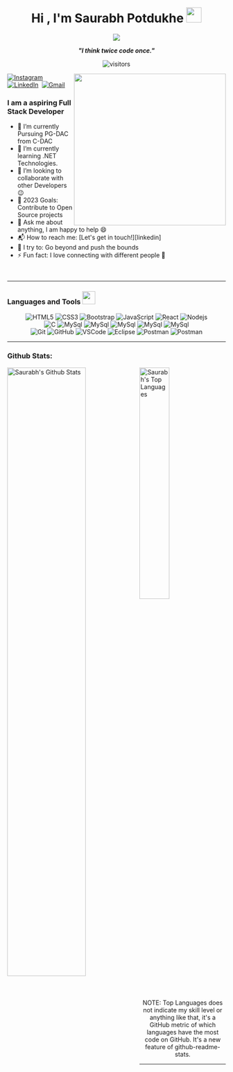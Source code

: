 <h1 align="center">Hi , I'm Saurabh Potdukhe <img src="https://media.giphy.com/media/hvRJCLFzcasrR4ia7z/giphy.gif" width="35"></h1>
<p align="center">
  <img src="https://readme-typing-svg.herokuapp.com?color=ec9783&size=20&center=true&vCenter=true&width=550&height=70&lines=Hey+There+👋+I'm+Saurabh;+Coding+Enthusiast+☀;Full+Stack+Developer+💻;">
</p>

<p align="center">
  <b><i>"I think twice code once."</i></b>
</p>

<p align="center">
    <img align="center" alt="visitors" src="https://gpvc.arturio.dev/potdukhe12" />
</p>
<picture> <img align="right" src="https://github.com/7oSkaaa/7oSkaaa/blob/main/Images/Right_Side.gif?raw=true" width = 350px></picture>
<p align="center">


<a href="https://www.instagram.com/_classic_sp/?hl=en"><img src="https://img.shields.io/badge/instagram-%23E4405F.svg?&style=for-the-badge&logo=instagram&logoColor=white" alt="Instagram" /></a>&nbsp;
<a href="https://www.linkedin.com/in/saurabh-potdukhe-61b643132/"><img src="https://img.shields.io/badge/linkedin-%230077B5.svg?&style=for-the-badge&logo=linkedin&logoColor=white" alt="LinkedIn" /></a>&nbsp;
<a href="mailto:potdukhe12@gmail.com?subject=Hello%20Saurabh"><img src="https://img.shields.io/badge/gmail-%23D14836.svg?&style=for-the-badge&logo=gmail&logoColor=white" alt="Gmail"/></a>&nbsp;
</p>


<!-- <a target="_blank" align="center">
  <img align="right" top="500" height="300" width="400" alt="GIF" src="https://media.giphy.com/media/SWoSkN6DxTszqIKEqv/giphy.gif">
</a> -->

<!-- <img align="right" height="270px" alt="GIF" src="https://media.giphy.com/media/CVtNe84hhYF9u/giphy.gif" /> -->




### I am a aspiring Full Stack Developer

- 🔭 I’m currently Pursuing PG-DAC from C-DAC 
- 🌱 I’m currently learning .NET Technologies.
- 👯 I’m looking to collaborate with other Developers :wink:
- 🥅 2023 Goals: Contribute to Open Source projects
- 💬 Ask me about anything, I am happy to help :smile:
- 📬 How to reach me: [Let's get in touch!][linkedin]
- 🧗 I try to: Go beyond and push the bounds
- ⚡ Fun fact: I love connecting with different people :raised_hands:

<br>

-----
### Languages and Tools <img src = "https://github.com/7oSkaaa/7oSkaaa/blob/main/Images/Programming_Languages.gif?raw=true" width = 30px />

<div  width="60%">
<p align="center">


  <img src="https://img.shields.io/badge/-HTML5-%23E44D27?style=for-the-badge&logo=html5&logoColor=ffffff" alt="HTML5" />
  <img src="https://img.shields.io/badge/-CSS3-%231572B6?style=for-the-badge&logo=css3" alt="CSS3" />
  <img src="https://img.shields.io/badge/-Bootstrap-563D7C?style=for-the-badge&logo=Bootstrap&logoColor=white" alt="Bootstrap" />
  <img src="https://img.shields.io/badge/-JavaScript-F7DF1E?style=for-the-badge&logo=javascript&logoColor=000000&labelColor=%23F7DF1C&color=%23FFCE5A" alt="JavaScript" />
  <img src="https://img.shields.io/badge/React-20232A?style=for-the-badge&logo=react&logoColor=61DAFB" alt="React" />
  <img src="https://img.shields.io/badge/-Nodejs-339933?style=for-the-badge&logo=Node.js&logoColor=ffffff" alt="Nodejs" />
  <br>
  <img src="http://img.shields.io/badge/-C-00599C?style=for-the-badge&logo=c&logoColor=ffffff" alt="C" />
  <img src="https://img.shields.io/badge/MySQL-005C84?style=for-the-badge&logo=mysql&logoColor=white" alt="MySql" />
  <img src="https://img.shields.io/badge/MongoDB-4EA94B?style=for-the-badge&logo=mongodb&logoColor=white" alt="MySql" />
  <img src="https://img.shields.io/badge/Java-ED8B00?style=for-the-badge&logo=java&logoColor=white" alt="MySql" />
  <img src="https://img.shields.io/badge/-.NET-563D7C?style=for-the-badge&logo=.net&logoColor=ffffff" alt="MySql" />
  <img src="https://img.shields.io/badge/C%23-239120?style=for-the-badge&logo=c-sharp&logoColor=white" alt="MySql" />
  <br>
  <img src="https://img.shields.io/badge/-Git-%23F05032?style=for-the-badge&logo=git&logoColor=%23ffffff" alt="Git" />
  <img src="https://img.shields.io/badge/-GitHub-181717?style=for-the-badge&logo=github" alt="GitHub" />
  <img src="http://img.shields.io/badge/-VS%20Code-007ACC?style=for-the-badge&logo=visual-studio-code&logoColor=ffffff" alt="VSCode" />
  <img src="http://img.shields.io/badge/-Eclipse-2C2255?style=for-the-badge&logo=eclipse&logoColor=ffffff" alt="Eclipse" />
  <img src="https://img.shields.io/badge/-Postman-%23E44D27?style=for-the-badge&logo=postman&logoColor=ffffff" alt="Postman" />
  <img src="https://img.shields.io/badge/Amazon_AWS-232F3E?style=for-the-badge&logo=amazon-aws&logoColor=white" alt="Postman" />

</p>
</div>

-----
### Github Stats:

<img align="left" src="https://github-readme-stats.vercel.app/api?username=potdukhe12&&show_icons=true&include_all_commits=true&title_color=fff&icon_color=79ff97&text_color=efefef&bg_color=24292e" alt="Saurabh's Github Stats" width="60%">
  
<div width="37%">  
<img src="https://github-readme-stats.vercel.app/api/top-langs/?username=potdukhe12&&show_icons=true&hide_border=true&theme=radical" width="37%" alt="Saurabh's Top Languages">
<br>
<p align="center" width="37%">
    NOTE: Top Languages does not indicate my skill level or anything like that, it's a GitHub metric of which languages have the most code on GitHub. It's a new feature of github-readme-stats.
</p>

-----
</div>


